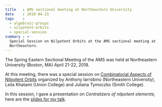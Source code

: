 ```yaml
---
title   : AMS sectional meeting at Northeastern University 
date    : 2018-04-23
tags    :
  - algebraic-groups
  - nilpotent-orbits
  - special-session
summary : >-
  Special Session on Nilpotent Orbits at the AMS sectional meeting at
  Northeastern.
---
```

  
The Spring Eastern Sectional Meeting of the AMS was held at
Northeastern University (Boston, MA) April 21-22, 2018.

At this meeting, there was a special session on [Combinatorial Aspects
of Nilpotent Orbits] organized by Anthony Iarrobino (Northeastern
University), Leila Khatami (Union College) and Juliana Tymoczko (Smith
College).

In this session, I gave a presentation on *Centralizers of nilpotent
elements*; here are the [slides for my talk].


[Combinatorial Aspects of Nilpotent Orbits]: http://www.ams.org/meetings/sectional/2252_program_ss15.html#title
[slides for my talk]: /assets/slides/2018-04---Northeastern---nilpotent-centralizers---transparencies.pdf
